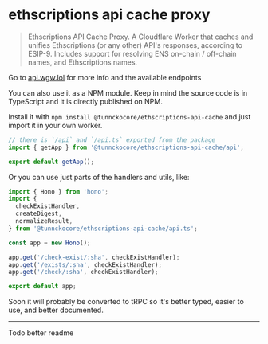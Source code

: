 # ethscriptions api cache proxy

> Ethscriptions API Cache Proxy. A Cloudflare Worker that caches and unifies Ethscriptions (or any
> other) API's responses, according to ESIP-9. Includes support for resolving ENS on-chain /
> off-chain names, and Ethscriptions names.

Go to [api.wgw.lol](https://api.wgw.lol) for more info and the available endpoints

You can also use it as a NPM module. Keep in mind the source code is in TypeScript and it is
directly published on NPM.

Install it with `npm install @tunnckocore/ethscriptions-api-cache` and just import it in your own
worker.

```ts
// there is `/api` and `/api.ts` exported from the package
import { getApp } from '@tunnckocore/ethscriptions-api-cache/api';

export default getApp();
```

Or you can use just parts of the handlers and utils, like:

```ts
import { Hono } from 'hono';
import {
  checkExistHandler,
  createDigest,
  normalizeResult,
} from '@tunnckocore/ethscriptions-api-cache/api.ts';

const app = new Hono();

app.get('/check-exist/:sha', checkExistHandler);
app.get('/exists/:sha', checkExistHandler);
app.get('/check/:sha', checkExistHandler);

export default app;
```

Soon it will probably be converted to tRPC so it's better typed, easier to use, and better
documented.

---

Todo better readme

